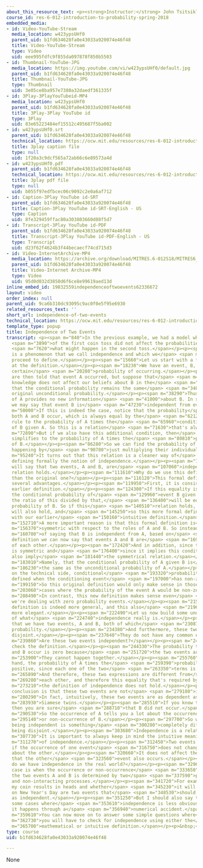 ```yaml
---
about_this_resource_text: <p><strong>Instructor:</strong> John Tsitsiklis</p>
course_id: res-6-012-introduction-to-probability-spring-2018
embedded_media:
- id: Video-YouTube-Stream
  media_location: w423ypsUHf0
  parent_uid: b1fd634628fa0e43033a920074e46f48
  title: Video-YouTube-Stream
  type: Video
  uid: eee995fdfc9f855da097878f850b5503
- id: Thumbnail-YouTube-JPG
  media_location: https://img.youtube.com/vi/w423ypsUHf0/default.jpg
  parent_uid: b1fd634628fa0e43033a920074e46f48
  title: Thumbnail-YouTube-JPG
  type: Thumbnail
  uid: 3e05ce8ba957e7380a32daedf361335f
- id: 3Play-3PlayYouTubeid-MP4
  media_location: w423ypsUHf0
  parent_uid: b1fd634628fa0e43033a920074e46f48
  title: 3Play-3Play YouTube id
  type: 3Play
  uid: 83e65223484ef15512c495687f5ba002
- id: w423ypsUHf0.srt
  parent_uid: b1fd634628fa0e43033a920074e46f48
  technical_location: https://ocw.mit.edu/resources/res-6-012-introduction-to-probability-spring-2018/part-i-the-fundamentals/independence-of-two-events/w423ypsUHf0.srt
  title: 3play caption file
  type: null
  uid: 1f20a3c9dcf565a72ab66c6e89573a4d
- id: w423ypsUHf0.pdf
  parent_uid: b1fd634628fa0e43033a920074e46f48
  technical_location: https://ocw.mit.edu/resources/res-6-012-introduction-to-probability-spring-2018/part-i-the-fundamentals/independence-of-two-events/w423ypsUHf0.pdf
  title: 3play pdf file
  type: null
  uid: b055f97edfbcec06c9092c2e0a6af712
- id: Caption-3Play YouTube id-SRT
  parent_uid: b1fd634628fa0e43033a920074e46f48
  title: Caption-3Play YouTube id-SRT-English - US
  type: Caption
  uid: 8fe329459ffac80a303803660d08f5d7
- id: Transcript-3Play YouTube id-PDF
  parent_uid: b1fd634628fa0e43033a920074e46f48
  title: Transcript-3Play YouTube id-PDF-English - US
  type: Transcript
  uid: d23f62f4624b3f44becaecf74cd715d3
- id: Video-InternetArchive-MP4
  media_location: https://archive.org/download/MITRES.6-012S18/MITRES6_012S18_L03-03_300k.mp4
  parent_uid: b1fd634628fa0e43033a920074e46f48
  title: Video-Internet Archive-MP4
  type: Video
  uid: 95d0d032d3850d6f6ce8e99619aed13d
inline_embed_id: 19832559independenceoftwoevents62336672
layout: video
order_index: null
parent_uid: 9ca6b310dc93095c9ac0f0e5f95e6930
related_resources_text: ''
short_url: independence-of-two-events
technical_location: https://ocw.mit.edu/resources/res-6-012-introduction-to-probability-spring-2018/part-i-the-fundamentals/independence-of-two-events
template_type: popup
title: Independence of Two Events
transcript: <p><span m="840">In the previous example, we had a model where the result</span>
  <span m="3890">of the first coin toss did not affect the probabilities of</span>
  <span m="7620">what might happen in the second toss.</span></p><p><span m="10270">This
  is a phenomenon that we call independence and which we</span> <span m="13580">now
  proceed to define.</span></p><p><span m="15660">Let us start with a first attempt
  at the definition.</span></p><p><span m="18230">We have an event, B, that has a
  certain</span> <span m="20280">probability of occurring.</span></p><p><span m="22160">We
  are then told that event A occurred, but suppose that</span> <span m="26050">this
  knowledge does not affect our beliefs about B in the</span> <span m="31230">sense
  that the conditional probability remains the same</span> <span m="34800">as the
  original unconditional probability.</span></p><p><span m="38290">Thus, the occurrence
  of A provides no new information</span> <span m="41800">about B. In such a case,
  we may say that event B is</span> <span m="47230">independent from event A.</span></p><p><span
  m="50000">If this is indeed the case, notice that the probability</span> <span m="53420">that
  both A and B occur, which is always equal by the</span> <span m="62120">multiplication
  rule to the probability of A times the</span> <span m="65960">conditional probability
  of B given A. So this is a relation</span> <span m="71630">that's always true.</span></p><p><span
  m="72890">But if we also have this additional condition, then</span> <span m="77100">this
  simplifies to the probability of A times the</span> <span m="80810">probability
  of B.</span></p><p><span m="86280">So we can find the probability of both events
  happening by</span> <span m="90780">just multiplying their individual probabilities.</span></p><p><span
  m="95240">It turns out that this relation is a cleaner way of</span> <span m="99720">the
  defining formally the notion of independence.</span></p><p><span m="103420">So we
  will say that two events, A and B, are</span> <span m="107060">independent if this
  relation holds.</span></p><p><span m="111610">Why do we use this definition rather
  than the original one?</span></p><p><span m="116120">This formal definition has
  several advantages.</span></p><p><span m="119950">First, it is consistent with the
  earlier definition.</span></p><p><span m="124300">If this equality is true, then
  the conditional probability of</span> <span m="129960">event B given A, which is
  the ratio of this divided by that,</span> <span m="136400">will be equal to the
  probability of B. So if this</span> <span m="140510">relation holds, then this relation
  will also hold, and</span> <span m="145250">so this more formal definition is consistent
  with our earlier</span> <span m="150160">intuitive definition.</span></p><p><span
  m="152710">A more important reason is that this formal definition is</span> <span
  m="156370">symmetric with respect to the roles of A and B. So instead</span> <span
  m="160780">of saying that B is independent from A, based on</span> <span m="165210">this
  definition we can now say that events A and B are</span> <span m="169640">independent
  of each other.</span></p><p><span m="172420">And in addition, since this definition
  is symmetric and</span> <span m="176400">since it implies this condition, it must
  also imply</span> <span m="181440">the symmetrical relation.</span></p><p><span
  m="183010">Namely, that the conditional probability of A given B is</span> <span
  m="186230">the same as the unconditional probability of A.</span></p><p><span m="189770">Finally,
  on the technical side, conditional</span> <span m="193320">probabilities are only
  defined when the conditioning event</span> <span m="197000">has non-zero probability.</span></p><p><span
  m="199150">So this original definition would only make sense in those</span> <span
  m="203060">cases where the probability of the event A would be non-zero.</span></p><p><span
  m="208490">In contrast, this new definition makes sense even</span> <span m="212100">when
  we're dealing with zero probability events.</span></p><p><span m="215800">So this
  definition is indeed more general, and this also</span> <span m="219690">makes it
  more elegant.</span></p><p><span m="222490">Let us now build some understanding
  of what</span> <span m="224740">independence really is.</span></p><p><span m="226970">Suppose
  that we have two events, A and B, both of which</span> <span m="230870">have positive
  probability.</span></p><p><span m="234380">And furthermore, these two events are
  disjoint.</span></p><p><span m="237640">They do not have any common elements.</span></p><p><span
  m="239860">Are these two events independent?</span></p><p><span m="242380">Let us
  check the definition.</span></p><p><span m="244330">The probability that both A
  and B occur is zero because</span> <span m="251720">the two events are disjoint.</span></p><p><span
  m="253900">They cannot happen together.</span></p><p><span m="255760">On the other
  hand, the probability of A times the</span> <span m="259390">probability of B is
  positive, since each one of the two</span> <span m="263350">terms is positive.</span></p><p><span
  m="265890">And therefore, these two expressions are different from</span> <span
  m="269280">each other, and therefore this equality that's required by</span> <span
  m="273210">the definition of independence does not hold.</span></p><p><span m="276290">The
  conclusion is that these two events are not</span> <span m="279180">independent.</span></p><p><span
  m="280290">In fact, intuitively, these two events are as dependent as</span> <span
  m="283930">Siamese twins.</span></p><p><span m="285510">If you know that A occurred,
  then you are sure</span> <span m="288710">that B did not occur.</span></p><p><span
  m="290530">So the occurrence of A tells you a lot about the occurrence</span> <span
  m="295140">or non-occurrence of B.</span></p><p><span m="297700">So we see that
  being independent is something</span> <span m="300280">completely different from
  being disjoint.</span></p><p><span m="303680">Independence is a relation about information.</span></p><p><span
  m="307730">It is important to always keep in mind the intuitive meaning</span> <span
  m="311270">of independence.</span></p><p><span m="312450">Two events are independent
  if the occurrence of one event</span> <span m="316750">does not change our beliefs
  about the other.</span></p><p><span m="320660">It does not affect the probability
  that the other</span> <span m="323560">event also occurs.</span></p><p><span m="326600">When
  do we have independence in the real world?</span></p><p><span m="329640">The typical
  case is when the occurrence or non-occurrence</span> <span m="333650">of each of
  the two events A and B is determined by two</span> <span m="337590">physically distinct
  and non-interacting processes.</span></p><p><span m="341720">For example, whether
  my coin results in heads and whether</span> <span m="345230">it will be snowing
  on New Year's Day are two events that</span> <span m="348530">should be modeled
  as independent.</span></p><p><span m="351250">But I should also say that there are
  some cases where</span> <span m="353610">independence is less obvious and where
  it happens through a</span> <span m="356940">numerical accident.</span></p><p><span
  m="359610">You can now move on to answer some simple questions where</span> <span
  m="362730">you will have to check for independence using either the</span> <span
  m="365700">mathematical or intuitive definition.</span></p><p>&nbsp;</p>
type: course
uid: b1fd634628fa0e43033a920074e46f48

---
```

None